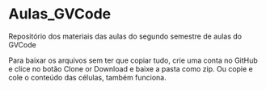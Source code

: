 # Aulas_GVCode
Repositório dos materiais das aulas do segundo semestre de aulas do GVCode

Para baixar os arquivos sem ter que copiar tudo, crie uma conta no GitHub e clice no botão Clone or Download e baixe a pasta como zip. 
Ou copie e cole o conteúdo das células, também funciona.
